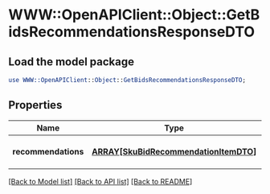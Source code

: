 # WWW::OpenAPIClient::Object::GetBidsRecommendationsResponseDTO

## Load the model package
```perl
use WWW::OpenAPIClient::Object::GetBidsRecommendationsResponseDTO;
```

## Properties
Name | Type | Description | Notes
------------ | ------------- | ------------- | -------------
**recommendations** | [**ARRAY[SkuBidRecommendationItemDTO]**](SkuBidRecommendationItemDTO.md) | Список товаров с рекомендованными ставками. | 

[[Back to Model list]](../README.md#documentation-for-models) [[Back to API list]](../README.md#documentation-for-api-endpoints) [[Back to README]](../README.md)


